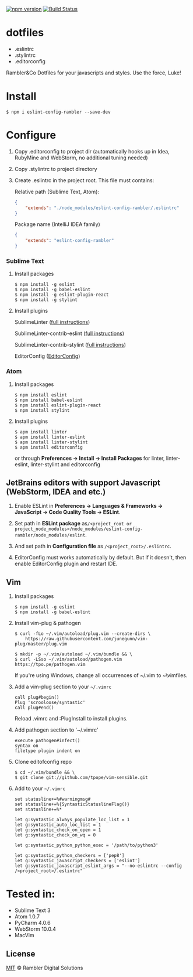 [![npm version](https://badge.fury.io/js/eslint-config-rambler.svg)](https://badge.fury.io/js/eslint-config-rambler)
[![Build Status](https://travis-ci.org/rambler-digital-solutions/dotfiles.svg?branch=master)](https://travis-ci.org/rambler-digital-solutions/dotfiles)

# dotfiles

- .eslintrc
- .stylintrc
- .editorconfig

Rambler&amp;Co Dotfiles for your javascripts and styles. Use the force, Luke!

# Install

    $ npm i eslint-config-rambler --save-dev

# Configure

1. Copy .editorconfig to project dir (automatically hooks up in Idea, RubyMine and WebStorm, no additional tuning needed)

2. Copy .stylintrc to project directory

3. Create .eslintrc in the project root. This file must contains:

    Relative path (Sublime Text, Atom):
    ```json
    {
        "extends": "./node_modules/eslint-config-rambler/.eslintrc"
    }
    ```

    Package name (IntelliJ IDEA family)
    ```json
    {
        "extends": "eslint-config-rambler"
    }
    ```

### Sublime Text

1. Install packages

    ```
    $ npm install -g eslint
    $ npm install -g babel-eslint
    $ npm install -g eslint-plugin-react
    $ npm install -g stylint
    ```

2. Install plugins

    SublimeLinter ([full instructions](http://sublimelinter.readthedocs.org/en/latest/installation.html))

    SublimeLinter-contrib-eslint ([full instructions](https://github.com/roadhump/SublimeLinter-eslint#plugin-installation))

    SublimeLinter-contrib-stylint ([full instructions](https://packagecontrol.io/packages/SublimeLinter-contrib-stylint))

    EditorConfig ([EditorConfig](https://github.com/sindresorhus/editorconfig-sublime#install))

### Atom

1. Install packages

    ```
    $ npm install eslint
    $ npm install babel-eslint
    $ npm install eslint-plugin-react
    $ npm install stylint
    ```

2. Install plugins

    ```
    $ apm install linter
    $ apm install linter-eslint
    $ apm install linter-stylint
    $ apm install editorconfig
    ```

    or through **Preferences → Install → Install Packages** for linter, linter-eslint, linter-stylint and editorconfig

## JetBrains editors with support Javascript (WebStorm, IDEA and etc.)

1. Enable ESLint in **Preferences → Languages & Frameworks → JavaScript → Code Quality Tools → ESLint**.

2. Set path in **ESLint package** as`/<project_root or project_node_modules>/node_modules/eslint-config-rambler/node_modules/eslint`.

3. And set path in **Configuration file** as `/<project_root>/.eslintrc`.

2. EditorConfig must works automatically by default. But if it doesn't, then enable EditorConfig plugin and restart IDE.

## Vim

1. Install packages

    ```
    $ npm install -g eslint
    $ npm install -g babel-eslint
    ```

2. Install vim-plug & pathogen

    ```
    $ curl -fLo ~/.vim/autoload/plug.vim --create-dirs \
        https://raw.githubusercontent.com/junegunn/vim-plug/master/plug.vim

    $ mkdir -p ~/.vim/autoload ~/.vim/bundle && \
    $ curl -LSso ~/.vim/autoload/pathogen.vim https://tpo.pe/pathogen.vim
    ```

    If you're using Windows, change all occurrences of ~/.vim to ~\vimfiles.

3. Add a vim-plug section to your `~/.vimrc`

    ```
    call plug#begin()
    Plug 'scrooloose/syntastic'
    call plug#end()
    ```

    Reload .vimrc and :PlugInstall to install plugins.

4. Add pathogen section to '~/.vimrc'

    ```
    execute pathogen#infect()
    syntax on
    filetype plugin indent on
    ```

5. Clone editofconfig repo

    ```
    $ cd ~/.vim/bundle && \
    $ git clone git://github.com/tpope/vim-sensible.git
    ```

6. Add to your `~/.vimrc`

    ```
    set statusline+=%#warningmsg#
    set statusline+=%{SyntasticStatuslineFlag()}
    set statusline+=%*

    let g:syntastic_always_populate_loc_list = 1
    let g:syntastic_auto_loc_list = 1
    let g:syntastic_check_on_open = 1
    let g:syntastic_check_on_wq = 0

    let g:syntastic_python_python_exec = '/path/to/python3'

    let g:syntastic_python_checkers = ['pep8']
    let g:syntastic_javascript_checkers = ['eslint']
    let g:syntastic_javascript_eslint_args = "--no-eslintrc --config /<project_root>/.eslintrc"
    ```

# Tested in:

- Sublime Text 3
- Atom 1.0.7
- PyCharm 4.0.6
- WebStorm 10.0.4
- MacVim

## License

[MIT](http://www.opensource.org/licenses/mit-license.php) © Rambler Digital Solutions
